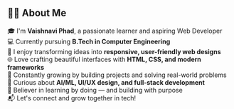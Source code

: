## 👩‍💻 About Me

🎓 I'm **Vaishnavi Phad**, a passionate learner and aspiring Web Developer  
💻 Currently pursuing **B.Tech in Computer Engineering**  
🎨 I enjoy transforming ideas into **responsive, user-friendly web designs**  
🌐 Love crafting beautiful interfaces with **HTML, CSS, and modern frameworks**  
🚀 Constantly growing by building projects and solving real-world problems  
🧠 Curious about **AI/ML, UI/UX design, and full-stack development**  
🌟 Believer in learning by doing — and building with purpose  
📬 Let's connect and grow together in tech!
